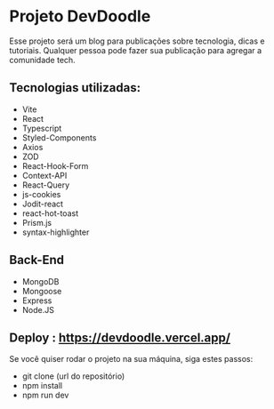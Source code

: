 # Projeto DevDoodle

Esse projeto será um blog para publicações sobre tecnologia, dicas e tutoriais.
Qualquer pessoa pode fazer sua publicação para agregar a comunidade tech.

## Tecnologias utilizadas:

- Vite
- React
- Typescript
- Styled-Components
- Axios
- ZOD
- React-Hook-Form
- Context-API
- React-Query
- js-cookies
- Jodit-react
- react-hot-toast
- Prism.js
- syntax-highlighter

## Back-End
  
- MongoDB
- Mongoose
- Express
- Node.JS

## Deploy : https://devdoodle.vercel.app/

Se você quiser rodar o projeto na sua máquina, siga estes passos:

- git clone (url do repositório)
- npm install
- npm run dev

